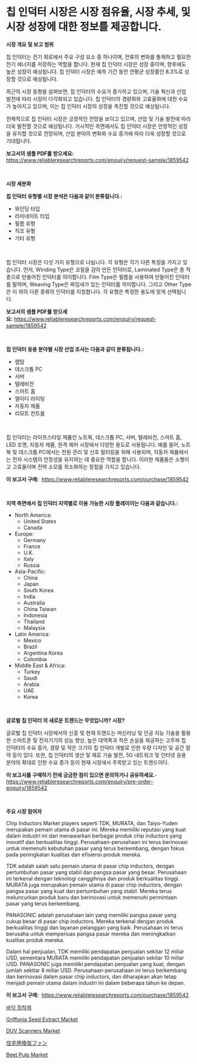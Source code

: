 <p><h1>칩 인덕터 시장은 시장 점유율, 시장 추세, 및 시장 성장에 대한 정보를 제공합니다.</h1></p><p><strong>시장 개요 및 보고 범위</strong></p>
<p><p>칩 인덕터는 전기 회로에서 주요 구성 요소 중 하나이며, 전류의 변화를 통제하고 필요한 전기 에너지를 저장하는 역할을 합니다. 현재 칩 인덕터 시장은 성장 중이며, 향후에도 높은 성장이 예상됩니다. 칩 인덕터 시장은 예측 기간 동안 연평균 성장률인 8.3%로 성장할 것으로 예상됩니다.</p><p>최근의 시장 동향을 살펴보면, 칩 인덕터의 수요가 증가하고 있으며, 기술 혁신과 산업 발전에 따라 시장이 다각화되고 있습니다. 칩 인덕터의 경량화와 고효율화에 대한 수요가 높아지고 있으며, 이는 칩 인덕터 시장의 성장을 촉진할 것으로 예상됩니다.</p><p>전체적으로 칩 인덕터 시장은 긍정적인 전망을 보이고 있으며, 산업 및 기술 발전에 따라 더욱 발전할 것으로 예상됩니다. 거시적인 측면에서도 칩 인덕터 시장은 안정적인 성장을 유지할 것으로 전망되며, 산업 분야의 변화와 수요 증가에 따라 더욱 성장할 것으로 기대됩니다.</p></p>
<p><strong>보고서의 샘플 PDF를 받으세요:</strong> <a href="https://www.reliableresearchreports.com/enquiry/request-sample/1859542">https://www.reliableresearchreports.com/enquiry/request-sample/1859542</a></p>
<p>&nbsp;</p>
<p><strong>시장 세분화</strong></p>
<p><strong>칩 인덕터 유형별 시장 분석은 다음과 같이 분류됩니다.:</strong></p>
<p><ul><li>와인딩 타입</li><li>라미네이트 타입</li><li>필름 유형</li><li>직조 유형</li><li>기타 유형</li></ul></p>
<p>&nbsp;</p>
<p><p>칩 인덕터 시장은 다섯 가지 유형으로 나뉩니다. 각 유형은 각기 다른 특징을 가지고 있습니다. 먼저, Winding Type은 코일을 감아 만든 인덕터로, Laminated Type은 층 적층으로 만들어진 인덕터를 의미합니다. Film Type은 필름을 사용하여 만들어진 인덕터를 말하며, Weaving Type은 짜임새가 있는 인덕터를 의미합니다. 그리고 Other Type은 이 외의 다른 종류의 인덕터를 지칭합니다. 각 유형은 특정한 용도에 맞게 선택됩니다.</p></p>
<p><strong>보고서의 샘플 PDF를 받으세요:</strong>&nbsp;<a href="https://www.reliableresearchreports.com/enquiry/request-sample/1859542">https://www.reliableresearchreports.com/enquiry/request-sample/1859542</a></p>
<p>&nbsp;</p>
<p><strong> 칩 인덕터 응용 분야별 시장 산업 조사는 다음과 같이 분류됩니다.:</strong></p>
<p><ul><li>랩탑</li><li>데스크톱 PC</li><li>서버</li><li>텔레비전</li><li>스마트 홈</li><li>엘이디 라이팅</li><li>자동차 제품</li><li>리모트 컨트롤</li></ul></p>
<p>&nbsp;</p>
<p><p>칩 인덕터는 라이프스타일 제품인 노트북, 데스크톱 PC, 서버, 텔레비전, 스마트 홈, LED 조명, 자동차 제품, 원격 제어 시장에서 다양한 용도로 사용됩니다. 예를 들어, 노트북 및 데스크톱 PC에서는 전원 관리 및 신호 필터링을 위해 사용되며, 자동차 제품에서는 전자 시스템의 안정성을 유지하는 데 중요한 역할을 합니다. 이러한 제품들은 소형이고 고효율이며 전력 소모를 최소화하는 장점을 가지고 있습니다.</p></p>
<p><strong>이 보고서 구매:</strong>&nbsp; <a href="https://www.reliableresearchreports.com/purchase/1859542">https://www.reliableresearchreports.com/purchase/1859542</a></p>
<p>&nbsp;</p>
<p><strong>지역 측면에서 칩 인덕터 지역별로 이용 가능한 시장 플레이어는 다음과 같습니다.:</strong></p>
<p><ul>
    <li>
        North America:
        <ul>
            <li>United States</li>
            <li>Canada</li>
        </ul>
    </li>
    <li>
        Europe:
        <ul>
            <li>Germany</li>
            <li>France</li>
            <li>U.K.</li>
            <li>Italy</li>
            <li>Russia</li>
        </ul>
    </li>
    <li>
        Asia-Pacific:
        <ul>
            <li>China</li>
            <li>Japan</li>
            <li>South Korea</li>
            <li>India</li>
            <li>Australia</li>
            <li>China Taiwan</li>
            <li>Indonesia</li>
            <li>Thailand</li>
            <li>Malaysia</li>
        </ul>
    </li>
    <li>
        Latin America:
        <ul>
            <li>Mexico</li>
            <li>Brazil</li>
            <li>Argentina Korea</li>
            <li>Colombia</li>
        </ul>
    </li>
    <li>
        Middle East & Africa:
        <ul>
            <li>Turkey</li>
            <li>Saudi</li>
            <li>Arabia</li>
            <li>UAE</li>
            <li>Korea</li>
        </ul>
    </li>
    </ul></p>
<p>&nbsp;</p>
<p><strong>글로벌 칩 인덕터 의 새로운 트렌드는 무엇입니까? 시장?</strong></p>
<p><p>글로벌 칩 인덕터 시장에서의 신흥 및 현재 트렌드는 머신러닝 및 인공 지능 기술을 활용한 스마트폰 및 전자기기의 성능 향상, 높은 대역폭과 적은 손실을 제공하는 고주파 칩 인덕터의 수요 증가, 경량 및 작은 크기의 칩 인덕터 개발로 인한 우량 디자인 및 공간 절약 등이 있다. 또한, 칩 인덕터의 생산 및 재료 기술 발전, 5G 네트워크 및 인터넷 응용 분야의 확대로 인한 수요 증가 등이 현재 시장에서 주목받고 있는 트렌드이다.</p></p>
<p><strong>이 보고서를 구매하기 전에 궁금한 점이 있으면 문의하거나 공유하세요.</strong>- <a href="https://www.reliableresearchreports.com/enquiry/pre-order-enquiry/1859542">https://www.reliableresearchreports.com/enquiry/pre-order-enquiry/1859542</a></p>
<p>&nbsp;</p>
<p><strong>주요 시장 참여자</strong></p>
<p><p>Chip Inductors Market players seperti TDK, MURATA, dan Taiyo-Yuden merupakan pemain utama di pasar ini. Mereka memiliki reputasi yang kuat dalam industri ini dan menawarkan berbagai produk chip inductors yang inovatif dan berkualitas tinggi. Perusahaan-perusahaan ini terus berinovasi untuk memenuhi kebutuhan pasar yang terus berkembang, dengan fokus pada peningkatan kualitas dan efisiensi produk mereka.</p><p>TDK adalah salah satu pemain utama di pasar chip inductors, dengan pertumbuhan pasar yang stabil dan pangsa pasar yang besar. Perusahaan ini terkenal dengan teknologi canggihnya dan produk berkualitas tinggi. MURATA juga merupakan pemain utama di pasar chip inductors, dengan pangsa pasar yang kuat dan pertumbuhan yang stabil. Mereka terus meluncurkan produk baru dan berinovasi untuk memenuhi permintaan pasar yang terus berkembang.</p><p>PANASONIC adalah perusahaan lain yang memiliki pangsa pasar yang cukup besar di pasar chip inductors. Mereka terkenal dengan produk berkualitas tinggi dan layanan pelanggan yang baik. Perusahaan ini terus berusaha untuk memperluas pangsa pasar mereka dan meningkatkan kualitas produk mereka.</p><p>Dalam hal penjualan, TDK memiliki pendapatan penjualan sekitar 12 miliar USD, sementara MURATA memiliki pendapatan penjualan sekitar 10 miliar USD. PANASONIC juga memiliki pendapatan penjualan yang kuat, dengan jumlah sekitar 8 miliar USD. Perusahaan-perusahaan ini terus berkembang dan berinovasi dalam pasar chip inductors, dan diharapkan akan tetap menjadi pemain utama dalam industri ini dalam beberapa tahun ke depan.</p></p>
<p><strong>이 보고서 구매:</strong>&nbsp;&nbsp;<a href="https://www.reliableresearchreports.com/purchase/1859542">https://www.reliableresearchreports.com/purchase/1859542</a></p>
<p><p><a href="https://github.com/fredrickeglers/Market-Research-Report-List-1/blob/main/6058588192397.md">바닥 접착제</a></p><p><a href="https://view.publitas.com/reportprime-1/griffonia-seed-extract-market-research-report-reveals-the-latest-trends-and-opportunities-of-this-market-for-period-from-2024-2031/">Griffonia Seed Extract Market</a></p><p><a href="https://issuu.com/reportprime-2/docs/duv-scanners-market-size-2030.pptx">DUV Scanners Market</a></p><p><a href="https://github.com/hwbcz413288296/Market-Research-Report-List-1/blob/main/6532058192582.md">住宅用換気ファン</a></p><p><a href="https://github.com/derrinmiltonellis35gcl/Market-Research-Report-List-1/blob/main/beet-pulp-market.md">Beet Pulp Market</a></p></p>
